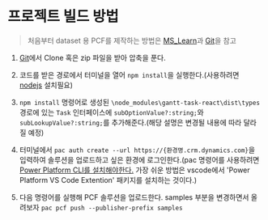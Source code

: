 # 프로젝트 빌드 방법
> 처음부터 dataset 용 PCF를 제작하는 방법은 [MS_Learn](https://learn.microsoft.com/ko-kr/power-apps/developer/component-framework/tutorial-create-model-driven-app-dataset-component)과 [Git](https://github.com/MicrosoftDocs/powerapps-docs/blob/main/powerapps-docs/developer/component-framework/tutorial-create-canvas-dataset-component.md)을 참고

1. [Git](https://github.com/nanenchanga53/pcf-universal-gantt-chart)에서 Clone 혹은 zip 파일을 받아 압축을 푼다.

2. 코드를 받은 경로에서 터미널을 열어 `npm install`을 실행한다.(사용하려면 [nodejs](https://nodejs.org/en/download) 설치필요)

3. `npm install` 명령어로 생성된 `\node_modules\gantt-task-react\dist\types` 경로에 있는 `Task` 인터페이스에 `subOptionValue?:string;`와 `subLookupValue?:string;`를 추가해준다.(해당 설명은 변경될 내용에 따라 달라질 예정)


4. 터미널에서 `pac auth create --url https://{환경명.crm.dynamics.com}`을 입력하여 솔루션을 업로드하고 싶은 환경에 로그인한다.(pac 명령어를 사용하려면 [Power Platform CLI를 설치해야한다.](https://learn.microsoft.com/en-us/power-platform/developer/cli/introduction) 가장 쉬운 방법은 vscode에서 'Power Platform VS Code Extention' 패키지를 설치하는 것이다.)

5. 다음 명령어를 실행해 PCF 솔루션을 업로드한다. samples 부분을 변경하면서 올려보자 `pac pcf push --publisher-prefix samples`